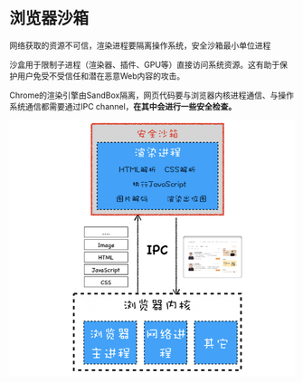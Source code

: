 # 浏览器沙箱

网络获取的资源不可信，渲染进程要隔离操作系统，安全沙箱最小单位进程

沙盒用于限制子进程（渲染器、插件、GPU等）直接访问系统资源。这有助于保护用户免受不受信任和潜在恶意Web内容的攻击。

Chrome的渲染引擎由SandBox隔离，网页代码要与浏览器内核进程通信、与操作系统通信都需要通过IPC channel，**在其中会进行一些安全检查。**

![](../../public/浏览器沙箱-20240715212304671.jpg)